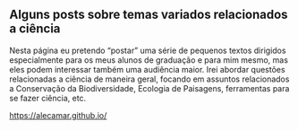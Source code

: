## Alguns posts sobre temas variados relacionados a ciência

Nesta página eu pretendo “postar” uma série de pequenos textos dirigidos especialmente para os meus alunos de graduação e para mim mesmo, mas eles podem interessar também uma audiência maior. Irei abordar questões relacionadas a ciência de maneira geral, focando em assuntos relacionados a Conservação da Biodiversidade, Ecologia de Paisagens, ferramentas para se fazer ciência, etc.

https://alecamar.github.io/

